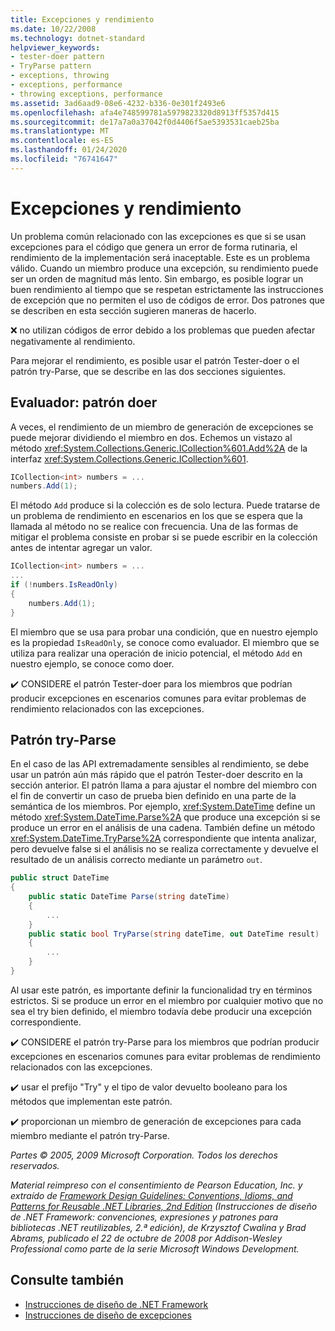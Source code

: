 ```yaml
---
title: Excepciones y rendimiento
ms.date: 10/22/2008
ms.technology: dotnet-standard
helpviewer_keywords:
- tester-doer pattern
- TryParse pattern
- exceptions, throwing
- exceptions, performance
- throwing exceptions, performance
ms.assetid: 3ad6aad9-08e6-4232-b336-0e301f2493e6
ms.openlocfilehash: afa4e748599781a5979823320d8913ff5357d415
ms.sourcegitcommit: de17a7a0a37042f0d4406f5ae5393531caeb25ba
ms.translationtype: MT
ms.contentlocale: es-ES
ms.lasthandoff: 01/24/2020
ms.locfileid: "76741647"
---
```

# <a name="exceptions-and-performance"></a>Excepciones y rendimiento
Un problema común relacionado con las excepciones es que si se usan excepciones para el código que genera un error de forma rutinaria, el rendimiento de la implementación será inaceptable. Este es un problema válido. Cuando un miembro produce una excepción, su rendimiento puede ser un orden de magnitud más lento. Sin embargo, es posible lograr un buen rendimiento al tiempo que se respetan estrictamente las instrucciones de excepción que no permiten el uso de códigos de error. Dos patrones que se describen en esta sección sugieren maneras de hacerlo.

 ❌ no utilizan códigos de error debido a los problemas que pueden afectar negativamente al rendimiento.

 Para mejorar el rendimiento, es posible usar el patrón Tester-doer o el patrón try-Parse, que se describe en las dos secciones siguientes.

## <a name="tester-doer-pattern"></a>Evaluador: patrón doer
 A veces, el rendimiento de un miembro de generación de excepciones se puede mejorar dividiendo el miembro en dos. Echemos un vistazo al método <xref:System.Collections.Generic.ICollection%601.Add%2A> de la interfaz <xref:System.Collections.Generic.ICollection%601>.

```csharp
ICollection<int> numbers = ...
numbers.Add(1);
```

 El método `Add` produce si la colección es de solo lectura. Puede tratarse de un problema de rendimiento en escenarios en los que se espera que la llamada al método no se realice con frecuencia. Una de las formas de mitigar el problema consiste en probar si se puede escribir en la colección antes de intentar agregar un valor.

```csharp
ICollection<int> numbers = ...
...
if (!numbers.IsReadOnly)
{
    numbers.Add(1);
}
```

 El miembro que se usa para probar una condición, que en nuestro ejemplo es la propiedad `IsReadOnly`, se conoce como evaluador. El miembro que se utiliza para realizar una operación de inicio potencial, el método `Add` en nuestro ejemplo, se conoce como doer.

 ✔️ CONSIDERE el patrón Tester-doer para los miembros que podrían producir excepciones en escenarios comunes para evitar problemas de rendimiento relacionados con las excepciones.

## <a name="try-parse-pattern"></a>Patrón try-Parse
 En el caso de las API extremadamente sensibles al rendimiento, se debe usar un patrón aún más rápido que el patrón Tester-doer descrito en la sección anterior. El patrón llama a para ajustar el nombre del miembro con el fin de convertir un caso de prueba bien definido en una parte de la semántica de los miembros. Por ejemplo, <xref:System.DateTime> define un método <xref:System.DateTime.Parse%2A> que produce una excepción si se produce un error en el análisis de una cadena. También define un método <xref:System.DateTime.TryParse%2A> correspondiente que intenta analizar, pero devuelve false si el análisis no se realiza correctamente y devuelve el resultado de un análisis correcto mediante un parámetro `out`.

```csharp
public struct DateTime
{
    public static DateTime Parse(string dateTime)
    {
        ...
    }
    public static bool TryParse(string dateTime, out DateTime result)
    {
        ...
    }
}
```

 Al usar este patrón, es importante definir la funcionalidad try en términos estrictos. Si se produce un error en el miembro por cualquier motivo que no sea el try bien definido, el miembro todavía debe producir una excepción correspondiente.

 ✔️ CONSIDERE el patrón try-Parse para los miembros que podrían producir excepciones en escenarios comunes para evitar problemas de rendimiento relacionados con las excepciones.

 ✔️ usar el prefijo "Try" y el tipo de valor devuelto booleano para los métodos que implementan este patrón.

 ✔️ proporcionan un miembro de generación de excepciones para cada miembro mediante el patrón try-Parse.

 *Partes © 2005, 2009 Microsoft Corporation. Todos los derechos reservados.*

 *Material reimpreso con el consentimiento de Pearson Education, Inc. y extraído de [Framework Design Guidelines: Conventions, Idioms, and Patterns for Reusable .NET Libraries, 2nd Edition](https://www.informit.com/store/framework-design-guidelines-conventions-idioms-and-9780321545619) (Instrucciones de diseño de .NET Framework: convenciones, expresiones y patrones para bibliotecas .NET reutilizables, 2.ª edición), de Krzysztof Cwalina y Brad Abrams, publicado el 22 de octubre de 2008 por Addison-Wesley Professional como parte de la serie Microsoft Windows Development.*

## <a name="see-also"></a>Consulte también

- [Instrucciones de diseño de .NET Framework](../../../docs/standard/design-guidelines/index.md)
- [Instrucciones de diseño de excepciones](../../../docs/standard/design-guidelines/exceptions.md)
